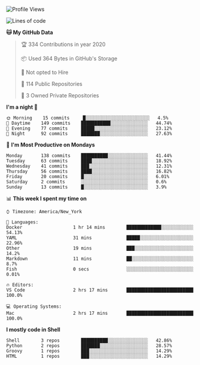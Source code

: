 <!--START_SECTION:waka-->
![Profile Views](http://img.shields.io/badge/Profile%20Views-0-blue)

![Lines of code](https://img.shields.io/badge/From%20Hello%20World%20I've%20written-6.3%20million%20Lines%20of%20code-blue)

**🐱 My GitHub Data** 

> 🏆 334 Contributions in year 2020
 > 
> 📦 Used 364 Bytes in GitHub's Storage 
 > 
> 🚫 Not opted to Hire
 > 
> 📜 114 Public Repositories 
 > 
> 🔑 3 Owned Private Repositories 

**I'm a night 🦉** 

```text
🌞 Morning    15 commits     █░░░░░░░░░░░░░░░░░░░░░░░░   4.5% 
🌆 Daytime    149 commits    ███████████░░░░░░░░░░░░░░   44.74% 
🌃 Evening    77 commits     █████░░░░░░░░░░░░░░░░░░░░   23.12% 
🌙 Night      92 commits     ███████░░░░░░░░░░░░░░░░░░   27.63%

```
📅 **I'm Most Productive on Mondays** 

```text
Monday       138 commits    ██████████░░░░░░░░░░░░░░░   41.44% 
Tuesday      63 commits     ████░░░░░░░░░░░░░░░░░░░░░   18.92% 
Wednesday    41 commits     ███░░░░░░░░░░░░░░░░░░░░░░   12.31% 
Thursday     56 commits     ████░░░░░░░░░░░░░░░░░░░░░   16.82% 
Friday       20 commits     █░░░░░░░░░░░░░░░░░░░░░░░░   6.01% 
Saturday     2 commits      ░░░░░░░░░░░░░░░░░░░░░░░░░   0.6% 
Sunday       13 commits     █░░░░░░░░░░░░░░░░░░░░░░░░   3.9%

```


📊 **This week I spent my time on** 

```text
⌚︎ Timezone: America/New_York

💬 Languages: 
Docker                   1 hr 14 mins        █████████████░░░░░░░░░░░░   54.13% 
YAML                     31 mins             █████░░░░░░░░░░░░░░░░░░░░   22.96% 
Other                    19 mins             ███░░░░░░░░░░░░░░░░░░░░░░   14.2% 
Markdown                 11 mins             ██░░░░░░░░░░░░░░░░░░░░░░░   8.7% 
Fish                     0 secs              ░░░░░░░░░░░░░░░░░░░░░░░░░   0.01%

🔥 Editors: 
VS Code                  2 hrs 17 mins       █████████████████████████   100.0%

💻 Operating Systems: 
Mac                      2 hrs 17 mins       █████████████████████████   100.0%

```

**I mostly code in Shell** 

```text
Shell        3 repos        ██████████░░░░░░░░░░░░░░░   42.86% 
Python       2 repos        ███████░░░░░░░░░░░░░░░░░░   28.57% 
Groovy       1 repos        ███░░░░░░░░░░░░░░░░░░░░░░   14.29% 
HTML         1 repos        ███░░░░░░░░░░░░░░░░░░░░░░   14.29%

```



<!--END_SECTION:waka-->
